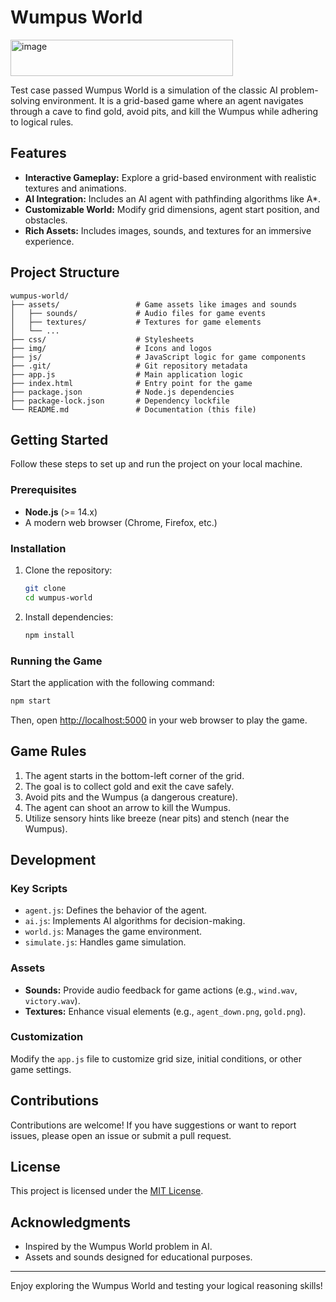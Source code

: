 ﻿# Wumpus World
<img width="356" height="58" alt="image" src="https://github.com/user-attachments/assets/17cef360-3742-47f6-a227-00b055f0acdc" />


Test case passed
Wumpus World is a simulation of the classic AI problem-solving environment. It is a grid-based game where an agent navigates through a cave to find gold, avoid pits, and kill the Wumpus while adhering to logical rules. 

## Features

- **Interactive Gameplay:** Explore a grid-based environment with realistic textures and animations.
- **AI Integration:** Includes an AI agent with pathfinding algorithms like A*.
- **Customizable World:** Modify grid dimensions, agent start position, and obstacles.
- **Rich Assets:** Includes images, sounds, and textures for an immersive experience.

## Project Structure

```plaintext
wumpus-world/
├── assets/                 # Game assets like images and sounds
│   ├── sounds/             # Audio files for game events
│   ├── textures/           # Textures for game elements
│   └── ...
├── css/                    # Stylesheets
├── img/                    # Icons and logos
├── js/                     # JavaScript logic for game components
├── .git/                   # Git repository metadata
├── app.js                  # Main application logic
├── index.html              # Entry point for the game
├── package.json            # Node.js dependencies
├── package-lock.json       # Dependency lockfile
└── README.md               # Documentation (this file)
```

## Getting Started

Follow these steps to set up and run the project on your local machine.

### Prerequisites

- **Node.js** (>= 14.x)
- A modern web browser (Chrome, Firefox, etc.)

### Installation

1. Clone the repository:

   ```bash
   git clone 
   cd wumpus-world
   ```

2. Install dependencies:

   ```bash
   npm install
   ```

### Running the Game

Start the application with the following command:

```bash
npm start
```

Then, open [http://localhost:5000](http://localhost:5000) in your web browser to play the game.

## Game Rules

1. The agent starts in the bottom-left corner of the grid.
2. The goal is to collect gold and exit the cave safely.
3. Avoid pits and the Wumpus (a dangerous creature).
4. The agent can shoot an arrow to kill the Wumpus.
5. Utilize sensory hints like breeze (near pits) and stench (near the Wumpus).

## Development

### Key Scripts

- `agent.js`: Defines the behavior of the agent.
- `ai.js`: Implements AI algorithms for decision-making.
- `world.js`: Manages the game environment.
- `simulate.js`: Handles game simulation.

### Assets

- **Sounds:** Provide audio feedback for game actions (e.g., `wind.wav`, `victory.wav`).
- **Textures:** Enhance visual elements (e.g., `agent_down.png`, `gold.png`).

### Customization

Modify the `app.js` file to customize grid size, initial conditions, or other game settings.

## Contributions

Contributions are welcome! If you have suggestions or want to report issues, please open an issue or submit a pull request.

## License

This project is licensed under the [MIT License](LICENSE).

## Acknowledgments

- Inspired by the Wumpus World problem in AI.
- Assets and sounds designed for educational purposes.

---

Enjoy exploring the Wumpus World and testing your logical reasoning skills!
